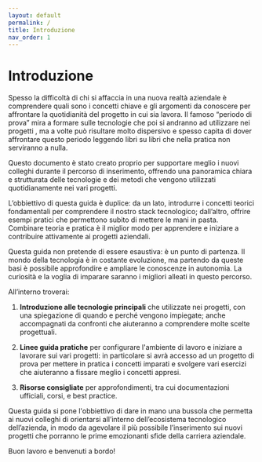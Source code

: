 ```yaml
---
layout: default
permalink: /
title: Introduzione
nav_order: 1
---
```

# Introduzione


Spesso la difficoltà di chi si affaccia in una nuova realtà aziendale è comprendere quali sono i concetti chiave e gli argomenti da conoscere per affrontare la quotidianità del progetto in cui sia lavora. 
Il famoso “periodo di prova” mira a formare sulle tecnologie che poi si andranno ad utilizzare nei progetti , ma a volte può risultare molto dispersivo e spesso capita di dover affrontare questo periodo leggendo libri su libri che nella pratica non serviranno a nulla.

Questo documento è stato creato proprio per supportare meglio i nuovi colleghi durante il percorso di inserimento, offrendo una panoramica chiara e strutturata delle tecnologie e dei metodi che vengono utilizzati quotidianamente nei vari progetti.

L’obbiettivo di questa guida è duplice: da un lato, introdurre i concetti teorici fondamentali per comprendere il nostro stack tecnologico; dall’altro, offrire esempi pratici che permettono subito di mettere le mani in pasta. Combinare teoria e pratica è il miglior modo per apprendere e iniziare a contribuire attivamente ai progetti aziendali.

Questa guida non pretende di essere esaustiva: è un punto di partenza. Il mondo della tecnologia è in costante evoluzione, ma partendo da queste basi è possibile approfondire e ampliare le conoscenze in autonomia. La curiosità e la voglia di imparare saranno i migliori alleati in questo percorso.

All’interno troverai:

1. **Introduzione alle tecnologie principali** che utilizzate nei progetti, con una spiegazione di quando e perché vengono impiegate; anche accompagnati da confronti che aiuteranno a comprendere molte scelte progettuali.

2. **Linee guida pratiche** per configurare l'ambiente di lavoro e iniziare a lavorare sui vari progetti: in particolare si avrà accesso ad un progetto di prova per mettere in pratica i concetti imparati e svolgere vari esercizi che aiuteranno a fissare meglio i concetti appresi.

3. **Risorse consigliate** per approfondimenti, tra cui documentazioni ufficiali, corsi, e best practice.

Questa guida si pone l'obbiettivo di dare in mano una bussola che permetta ai nuovi colleghi di orientarsi all’interno dell’ecosistema tecnologico dell’azienda, in modo da agevolare il più possibile l’inserimento sui nuovi progetti che porranno le prime emozionanti sfide della carriera aziendale.

Buon lavoro e benvenuti a bordo!